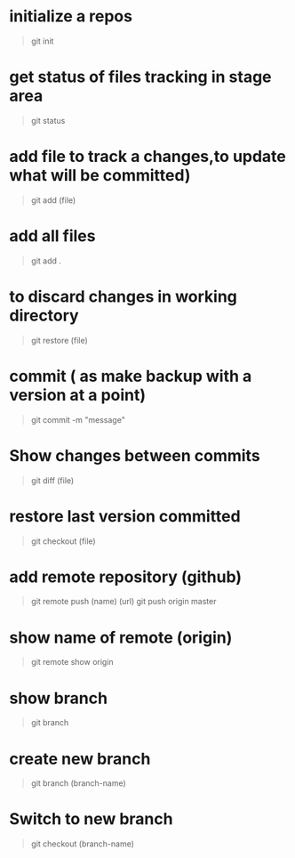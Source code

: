# initialize a repos

> git init

# get status of files tracking in stage area

> git status

# add file to track a changes,to update what will be committed)

> git add (file)

# add all files

> git add .

# to discard changes in working directory

> git restore (file)

# commit ( as make backup with a version at a point)

> git commit -m "message"

# Show changes between commits

> git diff (file)

# restore last version committed

> git checkout (file)

# add remote repository (github)

> git remote push (name) (url)
> git push origin master

# show name of remote (origin)

> git remote show origin

# show branch

> git branch

# create new branch

> git branch (branch-name)

# Switch to new branch

> git checkout (branch-name)
